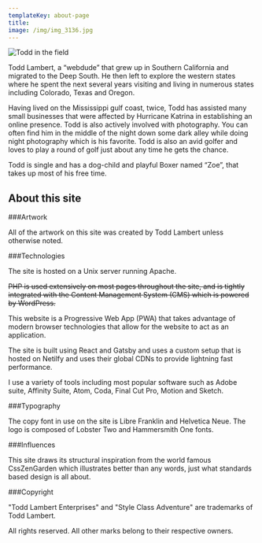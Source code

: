 ```yaml
---
templateKey: about-page
title: 
image: /img/img_3136.jpg
---
```

![](/img/todd2.jpg "Todd in the field")

Todd Lambert, a “webdude” that grew up in Southern California and migrated to the Deep South. He then left to explore the western states where he spent the next several years visiting and living in numerous states including Colorado, Texas and Oregon.

Having lived on the Mississippi gulf coast, twice, Todd has assisted many small businesses that were affected by Hurricane Katrina in establishing an online presence. Todd is also actively involved with photography. You can often find him in the middle of the night down some dark alley while doing night photography which is his favorite. Todd is also an avid golfer and loves to play a round of golf just about any time he gets the chance.

Todd is single and has a dog-child and playful Boxer named “Zoe”, that takes up most of his free time.


## About this site


###Artwork


All of the artwork on this site was created by Todd Lambert unless otherwise noted.

###Technologies

The site is hosted on a Unix server running Apache.

<strike>PHP is used extensively on most pages throughout the site, and is tightly integrated with the Content Management System (CMS) which is powered by WordPress.</strike>

This website is a Progressive Web App (PWA) that takes advantage of modern browser technologies that allow for the website to act as an application. 

The site is built using React and Gatsby and uses a custom setup that is hosted on Netilfy and uses their global CDNs to provide lightning fast performance.

I use a variety of tools including most popular software such as Adobe suite, Affinity Suite, Atom, Coda, Final Cut Pro, Motion and Sketch.

###Typography

The copy font in use on the site is Libre Franklin and Helvetica Neue. The logo is composed of Lobster Two and Hammersmith One fonts.

###Influences

This site draws its structural inspiration from the world famous CssZenGarden which illustrates better than any words, just what standards based design is all about.

###Copyright

"Todd Lambert Enterprises" and "Style Class Adventure" are trademarks of Todd Lambert.

All rights reserved. All other marks belong to their respective owners.

